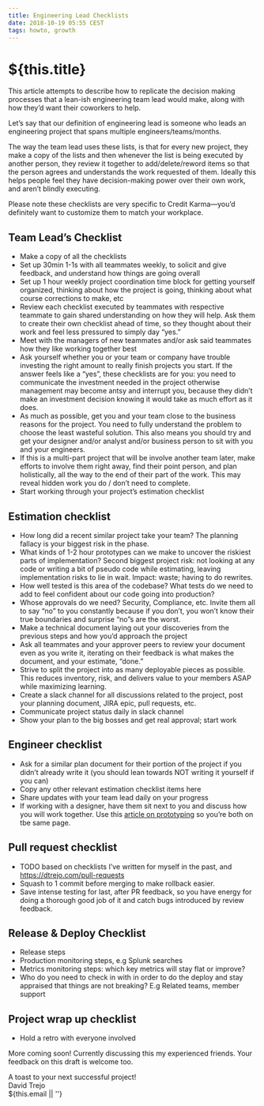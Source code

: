 ```yaml
---
title: Engineering Lead Checklists
date: 2018-10-19 05:55 CEST
tags: howto, growth
---
```

# ${this.title}

This article attempts to describe  how to replicate the decision making processes that a lean-ish engineering team lead would make, along with how they’d want their coworkers to help.

Let’s say that our definition of engineering lead is someone who leads an engineering project that spans multiple engineers/teams/months.

The way the team lead uses these lists, is that for every new project, they make a copy of the lists and then whenever the list is being executed by another person, they review it together to add/delete/reword items so that the person agrees and understands the work requested of them. Ideally this helps people feel they have decision-making power over their own work, and aren’t blindly executing.

Please note these checklists are very specific to Credit Karma—you’d definitely want to customize them to match your workplace.

## Team Lead’s Checklist
- Make a copy of all the checklists
- Set up 30min 1-1s with all teammates weekly, to solicit and give feedback, and understand how things are going overall
- Set up 1 hour weekly project coordination time block for getting yourself organized, thinking about how the project is going, thinking about what course corrections to make, etc
- Review each checklist executed by teammates with respective teammate to gain shared understanding on how they will help. Ask them to create their own checklist ahead of time, so they thought about their work and feel less pressured to simply day “yes.” 
- Meet with the managers of new teammates and/or ask said teammates how they like working together best
- Ask yourself whether you or your team or company have trouble investing the right amount to really finish projects you start. If the answer feels like a “yes”, these checklists are for you: you need to communicate the investment needed in the project otherwise management may become antsy and interrupt you, because they didn’t make an investment decision knowing it would take as much effort as it does.
- As much as possible, get you and your team close to the business reasons for the project. You need to fully understand the problem to choose the least wasteful solution. This also means you should try and get your designer and/or analyst and/or business person to sit with you and your engineers.
- If this is a multi-part project that will be involve another team later, make efforts to involve them right away, find their point person, and plan holistically, all the way to the end of their part of the work. This may reveal hidden work you do / don’t need to complete. 
- Start working through your project’s estimation checklist

## Estimation checklist
- How long did a recent similar project take your team? The planning fallacy is your biggest risk in the phase. 
- What kinds of 1-2 hour prototypes can we make to uncover the riskiest parts of implementation? Second biggest project risk: not looking at any code or writing a bit of pseudo code while estimating, leaving implementation risks to lie in wait. Impact: waste; having to do rewrites.
- How well tested is this area of the codebase? What tests do we need to add to feel confident about our code going into production?
- Whose approvals do we need? Security, Compliance, etc. Invite them all to say “no” to you constantly because if you don’t, you won’t know their true boundaries and surprise “no”s are the worst.
- Make a technical document laying out your discoveries from the previous steps and how you’d approach the project
- Ask all teammates and your approver peers to review your document even as you write it, iterating on their feedback is what makes the document, and your estimate, “done.”
- Strive to split the project into as many deployable pieces as possible. This reduces inventory, risk, and delivers value to your members ASAP while maximizing learning.
- Create a slack channel for all discussions related to the project, post your planning document, JIRA epic, pull requests, etc.
- Communicate project status daily in slack channel
- Show your plan to the big bosses and get real approval; start work 

## Engineer checklist
- Ask for a similar plan document for their portion of the project if you didn’t already write it (you should lean towards NOT writing it yourself if you can)
- Copy any other relevant estimation checklist items here
- Share updates with your team lead daily on your progress
- If working with a designer, have them sit next to you and discuss how you will work together. Use this [article on prototyping](https://dtrejo.com/chaos-in-your-product-prototyping) so you’re both on tbe same page.

## Pull request checklist 
- TODO based on checklists I’ve written for myself in the past, and
https://dtrejo.com/pull-requests
- Squash to 1 commit before merging to make rollback easier.
- Save intense testing for last, after PR feedback, so you have energy for doing a thorough good job of it and catch bugs introduced by review feedback.

## Release & Deploy Checklist
- Release steps
- Production monitoring steps, e.g Splunk searches 
- Metrics monitoring steps: which key metrics will stay flat or improve?
- Who do you need to check in with in order to do the deploy and stay appraised that things are not breaking? E.g Related teams, member support

## Project wrap up checklist
- Hold a retro with everyone involved 

More coming soon! Currently discussing this my experienced friends. Your feedback on this draft is welcome too.

A toast to your next successful project!  
<span class="serif i">David Trejo</span><br/>
${this.email || ''}